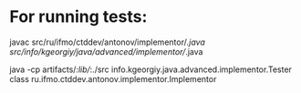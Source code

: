 # For running tests:

javac src/ru/ifmo/ctddev/antonov/implementor/*.java src/info/kgeorgiy/java/advanced/implementor/*.java

java -cp artifacts/*:lib/*:./src info.kgeorgiy.java.advanced.implementor.Tester class ru.ifmo.ctddev.antonov.implementor.Implementor
